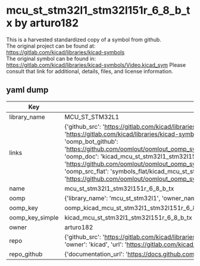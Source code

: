 # mcu_st_stm32l1_stm32l151r_6_8_b_tx by arturo182  
This is a harvested standardized copy of a symbol from github.  
The original project can be found at:  
https://gitlab.com/kicad/libraries/kicad-symbols  
The original symbol can be found in:
https://gitlab.com/kicad/libraries/kicad-symbols/Video.kicad_sym
Please consult that link for additional, details, files, and license information.  
## yaml dump  
| Key | Value |  
| --- | --- |  
| library_name | MCU_ST_STM32L1 |  
| links | {'github_src': 'https://gitlab.com/kicad/libraries/kicad-symbols/Video.kicad_sym', 'github_src_repo': 'https://gitlab.com/kicad/libraries/kicad-symbols', 'oomp_bot': 'kicad_mcu_st_stm32l1_stm32l151r_6_8_b_tx/working', 'oomp_bot_github': 'https://github.com/oomlout/oomlout_oomp_symbol_bot/tree/main/kicad_mcu_st_stm32l1_stm32l151r_6_8_b_tx/working', 'oomp_doc': 'kicad_mcu_st_stm32l1_stm32l151r_6_8_b_tx/working', 'oomp_doc_github': 'https://github.com/oomlout/oomlout_oomp_symbol_doc/tree/main/kicad_mcu_st_stm32l1_stm32l151r_6_8_b_tx/working', 'oomp_src_flat': 'symbols_flat/kicad_mcu_st_stm32l1_stm32l151r_6_8_b_tx/working', 'oomp_src_flat_github': 'https://github.com/oomlout/oomlout_oomp_symbol_src/tree/main/kicad_mcu_st_stm32l1_stm32l151r_6_8_b_tx/working'} |  
| name | mcu_st_stm32l1_stm32l151r_6_8_b_tx |  
| oomp | {'library_name': 'mcu_st_stm32l1', 'owner_name': 'kicad', 'symbol_name': 'mcu_st_stm32l1_stm32l151r_6_8_b_tx'} |  
| oomp_key | oomp_kicad_mcu_st_stm32l1_stm32l151r_6_8_b_tx |  
| oomp_key_simple | kicad_mcu_st_stm32l1_stm32l151r_6_8_b_tx |  
| owner | arturo182 |  
| repo | {'github_src': 'https://gitlab.com/kicad/libraries/kicad-symbols/Video.kicad_sym', 'name': 'libraries/kicad-symbols', 'owner': 'kicad', 'url': 'https://gitlab.com/kicad/libraries/kicad-symbols'} |  
| repo_github | {'documentation_url': 'https://docs.github.com/rest/repos/repos#get-a-repository', 'message': 'Not Found'} |  

